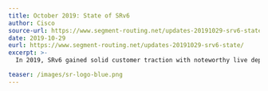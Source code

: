 ```yaml
---
title: October 2019: State of SRv6
author: Cisco
source-url: https://www.segment-routing.net/updates-20191029-srv6-state/
date: 2019-10-29
eurl: https://www.segment-routing.net/updates-20191029-srv6-state/
excerpt: >-
  In 2019, SRv6 gained solid customer traction with noteworthy live deployments. The authors of the key SRv6 documents (SRH and Net-PGM) provide an update on the State of SRv6. 

teaser: /images/sr-logo-blue.png
---
```

